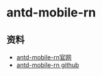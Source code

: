 # antd-mobile-rn

## 资料

- [antd-mobile-rn官网](http://rn.mobile.ant.design/)
- [antd-mobile-rn github](https://github.com/ant-design/ant-design-mobile-rn)

##
